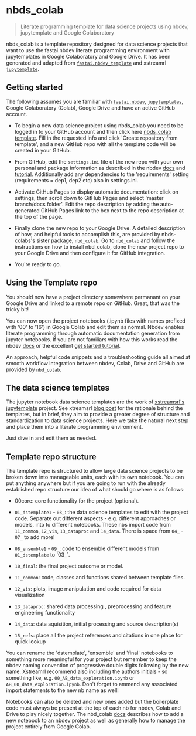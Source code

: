 # nbds_colab
> Literate programming template for data science projects using nbdev, jupytemplate and Google Colaboratory


nbds_colab is a template repository designed for data science projects that want to use the fastai.nbdev literate programming environment with jupytemplates in Google Colaboratory and Google Drive. It has been generated and adapted from [`fastai.nbdev_template`](https://github.com/fastai/nbdev_template) and xstreamrl [`jupytemplate`]().

## Getting started

The following assumes you are familiar with [`fastai.nbdev`](), [`jupytemplates`](), Google Colaboratory (Colab), Google Drive and have an active GitHub account.

* To begin a new data science project using nbds_colab you need to be logged in to your GitHub account and then click here [nbds_colab template](). Fill in the requested info and click 'Create repository from template', and a new GitHub repo with all the template code will be created in your GitHub. 

* From GitHub, edit the `settings.ini` file of the new repo with your own personal and package information as described in the nbdev [docs]() and [tutorial](). Additionally add any dependencies to the 'requirements' setting (requirements = dep1, dep2 etc) also in settings.ini. 

* Activate GitHub Pages to display automatic documentation: click on settings, then scroll down to GitHub Pages and select 'master branch/docs folder'. Edit the repo description by adding the auto-generated GitHub Pages link to the box next to the repo description at the top of the page.

* Finally clone the new repo to your Google Drive. A detailed description of how, and helpful tools to accomplish this, are provided by nbds-colabs's sister package, `nbd_colab`. Go to [`nbd_colab`]() and follow the instructions on how to install nbd_colab, clone the new project repo to your Google Drive and then configure it for GitHub integration. 

* You're ready to go. 



## Using the Template repo

You should now have a project directory somewhere permanant on your Google Drive and linked to a remote repo on GitHub. Great, that was the tricky bit!

You can now open the project notebooks (.ipynb files with names prefixed with '00' to '16') in Google Colab and edit them as normal. Nbdev enables literate programming through automatic documentation generation from jupyter notebooks. If you are not familiars with how this works read the nbdev [docs]() or the excellent [get started tutorial](). 

An approach, helpful code snippets and a troubleshooting guide all aimed at smooth workflow integration between nbdev, Colab, Drive and GitHub are provided by [`nbd_colab`](). 

## The data science templates

The jupyter notebook data science templates are the work of [xstreamsrl's jupytemplate](https://github.com/donlelef/jupytemplate) project. See xtreamsrl [blog post](https://towardsdatascience.com/stop-copy-pasting-notebooks-embrace-jupyter-templates-6bd7b6c00b94) for the rationale behind the templates, but in brief, they aim to provide a greater degree of structure and standardization to data science projects. Here we take the natural next step and place them into a literate programming environment. 

Just dive in and edit them as needed. 



## Template repo structure

The template repo is structured to allow large data science projects to be broken down into manageable units, each with its own notebook. You can put anything anywhere but if you are going to run with the already established repo structure our idea of what should go where is as follows: 

* 00core: core functionality for the project (optional). 

* `01_dstemplate1` - `03_`: the data science templates to edit with the project code. Separate out different aspects - e.g. different approaches or models, into to different notebooks. These nbs import code from `11_common`, `12_vis`, `13_dataproc` and `14_data`. There is space from `04_` - `07_` to add more!

* `08_ensemble1` - `09_`: code to ensemble different models from `01_dstemplate` to '03_`.

* `10_final`: the final project outcome or model.

* `11_common`: code, classes and functions shared between template files.

* `12_vis`: plots, image manipulation and code required for data visualization

* `13_dataproc`: shared data processing , preprocessing and feature engineering functionality

* `14_data`: data aquisition, initial processing and source description(s)

* `15_refs`: place all the project references and citations in one place for quick lookup

You can rename the 'dstemplate', 'ensemble' and 'final' notebooks to something more meaningful for your project but remember to keep the nbdev naming convention of progressive double digits following by the new name. Xstreamrl recommend also including the authors initials - so something like, e.g. `00_AB_data_exploration.ipynb` or `AB_00_data_exploration.ipynb`. Don't forget to ammend any associated import statements to the new nb name as well!

Notebooks can also be deleted and new ones added but the boilerplate code must always be present at the top of each nb for nbdev, Colab and Drive to play nicely together. The nbd_colab [docs]() describes how to add a new notebook to an nbdev project as well as generally how to manage the project entirely from Google Colab. 

